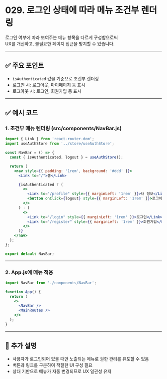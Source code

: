 # 029. 로그인 상태에 따라 메뉴 조건부 렌더링

로그인 여부에 따라 보여주는 메뉴 항목을 다르게 구성함으로써  
UX를 개선하고, 불필요한 페이지 접근을 방지할 수 있습니다.

---

## ✅ 주요 포인트
- `isAuthenticated` 값을 기준으로 조건부 렌더링
- 로그인 시: 로그아웃, 마이페이지 등 표시
- 로그아웃 시: 로그인, 회원가입 등 표시

---

## ✅ 예시 코드

### 1. 조건부 메뉴 렌더링 (src/components/NavBar.js)

```jsx
import { Link } from 'react-router-dom';
import useAuthStore from '../store/useAuthStore';

const NavBar = () => {
  const { isAuthenticated, logout } = useAuthStore();

  return (
    <nav style={{ padding: '1rem', background: '#ddd' }}>
      <Link to="/">홈</Link>

      {isAuthenticated ? (
        <>
          <Link to="/profile" style={{ marginLeft: '1rem' }}>내 정보</Link>
          <button onClick={logout} style={{ marginLeft: '1rem' }}>로그아웃</button>
        </>
      ) : (
        <>
          <Link to="/login" style={{ marginLeft: '1rem' }}>로그인</Link>
          <Link to="/register" style={{ marginLeft: '1rem' }}>회원가입</Link>
        </>
      )}
    </nav>
  );
};

export default NavBar;
```

---

### 2. App.js에 메뉴 적용

```jsx
import NavBar from './components/NavBar';

function App() {
  return (
    <>
      <NavBar />
      <MainRoutes />
    </>
  );
}
```

---

## 📝 추가 설명
- 사용자가 로그인되어 있을 때만 노출되는 메뉴로 권한 관리를 유도할 수 있음
- 버튼과 링크를 구분하여 적절한 UI 구성 필요
- 상태 기반으로 메뉴가 자동 변경되므로 UX 일관성 유지
